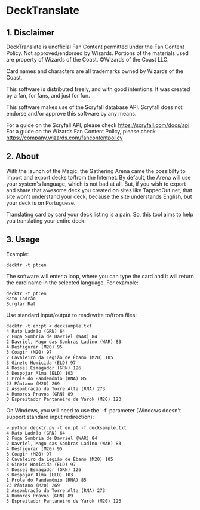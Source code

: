 DeckTranslate
================================================================================

## 1. Disclaimer

DeckTranslate is unofficial Fan Content permitted under the Fan Content Policy.
Not approved/endorsed by Wizards. Portions of the materials used are property
of Wizards of the Coast. ©Wizards of the Coast LLC.

Card names and characters are all trademarks owned by Wizards of the Coast.

This software is distributed freely, and with good intentions. It was created
by a fan, for fans, and just for fun.

This software makes use of the Scryfall database API. Scryfall does not endorse
and/or approve this software by any means.

For a guide on the Scryfall API, please check https://scryfall.com/docs/api.
For a guide on the Wizards Fan Content Policy, please check https://company.wizards.com/fancontentpolicy

## 2. About

With the launch of the Magic: the Gathering Arena came the possibilty to import
and export decks to/from the Internet. By default, the Arena will use your
system's language, which is not bad at all. But, if you wish to export and share
that awesome deck you created on sites like TappedOut.net, that site won't
understand your deck, because the site understands English, but your deck is on
Portuguese.

Translating card by card your deck listing is a pain. So, this tool aims to
help you translating your entire deck.

## 3. Usage

Example:

    decktr -t pt:en

The software will enter a loop, where you can type the card and it will return
the card name in the selected language. For example:

    decktr -t pt:en
    Rato Ladrão
    Burglar Rat

Use standard input/output to read/write to/from files:

    decktr -t en:pt < decksample.txt
    4 Rato Ladrão (GRN) 64
    2 Fuga Sombria de Davriel (WAR) 84
    2 Davriel, Mago das Sombras Ladino (WAR) 83
    4 Desfigurar (M20) 95
    3 Coagir (M20) 97
    2 Cavaleiro da Legião de Ébano (M20) 105
    3 Ginete Homicida (ELD) 97
    4 Dossel Esmagador (GRN) 126
    3 Despojar Alma (ELD) 103
    1 Prole do Pandemônio (RNA) 85
    23 Pântano (M20) 269
    2 Assombração da Torre Alta (RNA) 273
    4 Rumores Pravos (GRN) 89
    3 Espreitador Pantaneiro de Yarok (M20) 123

On Windows, you will need to use the '-f' parameter (Windows doesn't support
standard input redirection):

    > python decktr.py -t en:pt -f decksample.txt
    4 Rato Ladrão (GRN) 64
    2 Fuga Sombria de Davriel (WAR) 84
    2 Davriel, Mago das Sombras Ladino (WAR) 83
    4 Desfigurar (M20) 95
    3 Coagir (M20) 97
    2 Cavaleiro da Legião de Ébano (M20) 105
    3 Ginete Homicida (ELD) 97
    4 Dossel Esmagador (GRN) 126
    3 Despojar Alma (ELD) 103
    1 Prole do Pandemônio (RNA) 85
    23 Pântano (M20) 269
    2 Assombração da Torre Alta (RNA) 273
    4 Rumores Pravos (GRN) 89
    3 Espreitador Pantaneiro de Yarok (M20) 123